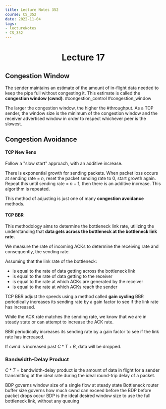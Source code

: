 ```yaml
---
title: Lecture Notes 352 
course: CS_352
date: 2022-11-04
tags: 
- lectureNotes
- CS_352
---
```


<center><h1>Lecture 17</h1></center>

## Congestion Window
The sender maintains an estimate of the amount of in-flight data needed to keep the pipe full without congesting it. This estimate is called the **congestion window (cwnd)**. #congestion_control #congestion_window

The larger the congestion window, the higher the #throughput.
As a TCP sender, the window size is the minimum of the congestion window and the receiver advertised window in order to respect whichever peer is the slowest.

## Congestion Avoidance
#### TCP New Reno
Follow a "slow start" approach, with an additive increase.

There is exponential growth for sending packets. When packet loss occurs at sending rate = $n$, reset the packet sending rate to 0, start growth again. Repeat this until sending rate = $n-1$, then there is an additive increase. This algorithm is repeated.

This method of adjusting is just one of many **congestion avoidance** methods.

#### TCP BBR
This methodology aims to determine the bottleneck link rate, utilizing the understanding that **data gets across the bottleneck at the bottleneck link rate.**

We measure the rate of incoming ACKs to determine the receiving rate and consequently, the sending rate.

Assuming that the link rate of the bottleneck:
- is equal to the rate of data getting across the bottleneck link
- is equal to the rate of data getting to the receiver
- is equal to the rate at which ACKs are generated by the receiver
- is equal to the rate at which ACKs reach the sender
 

TCP BBR adjust the speeds using a method called **gain cycling**
BBR periodically increases its sending rate by a gain factor to see if the link rate has increased.

While the ACK rate matches the sending rate, we know that we are in steady state or can attempt to increase the ACK rate.

BBR periodically increases its sending rate by a gain factor to see if the link rate has increased.

If cwnd is increased past $C*T+B$, data will be dropped.

### Bandwidth-Delay Product
$C*T$ = bandwidth-delay product is the amount of data in flight for a sender transmitting at the ideal rate during the ideal round-trip delay of a packet.

BDP governs window size of a single flow at steady state
Bottleneck router buffer size governs how much cwnd can exceed before the BDP before packet drops occur
BDP is the ideal desired window size to use the full bottleneck link, without any queuing
